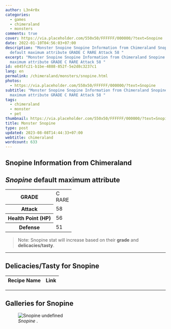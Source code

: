 ```yaml
---
author: L3n4r0x
categories:
  - games
  - chimeraland
  - monsters
comments: true
cover: https://via.placeholder.com/550x50/FFFFFF/000000/?text=Snopine
date: 2022-01-10T04:56:03+07:00
description: "Monster Snopine Snopine Information from Chimeraland Snopine
  default maximum attribute GRADE C RARE Attack 58 "
excerpt: "Monster Snopine Snopine Information from Chimeraland Snopine default
  maximum attribute GRADE C RARE Attack 58 "
id: e845fc21-b1be-4888-852f-5e2d8c3237c1
lang: en
permalink: /chimeraland/monsters/snopine.html
photos:
  - https://via.placeholder.com/550x50/FFFFFF/000000/?text=Snopine
subtitle: "Monster Snopine Snopine Information from Chimeraland Snopine default
  maximum attribute GRADE C RARE Attack 58 "
tags:
  - chimeraland
  - monster
  - pet
thumbnail: https://via.placeholder.com/550x50/FFFFFF/000000/?text=Snopine
title: Monster Snopine
type: post
updated: 2023-08-08T14:44:33+07:00
webtitle: chimeraland
wordcount: 633
---
```


<link
  rel="stylesheet"
  href="https://rawcdn.githack.com/dimaslanjaka/Web-Manajemen/870a349/css/bootstrap-5-3-0-alpha3-wrapper.css"
/>
<section id="bootstrap-wrapper">
  <div data-bs-theme="dark">
    <h2>Snopine Information from Chimeraland</h2>
    <h2 id="attribute"><i>Snopine</i> default maximum attribute</h2>
    <div class="row">
      <div class="col mb-2">
        <div class="card">
          <div class="card-body">
            <table>
              <tr>
                <th>GRADE</th>
                <td>C <br /><span class="text-primary">RARE</span></td>
              </tr>
              <tr>
                <th>Attack</th>
                <td>58</td>
              </tr>
              <tr>
                <th>Health Point (HP)</th>
                <td>56</td>
              </tr>
              <tr>
                <th>Defense</th>
                <td>51</td>
              </tr>
            </table>
          </div>
        </div>
      </div>
    </div>
    <blockquote class="bd-callout bd-callout-warning">
      Note: Snopine stat will increase based on their <b>grade</b> and
      <b>delicacies/tasty</b>.
    </blockquote>
    <hr />
    <h2 id="delicacies">Delicacies/Tasty for Snopine</h2>
    <div class="card">
      <div class="card-body">
        <div class="table-responsive">
          <table class="table table-striped">
            <thead>
              <tr>
                <th>Recipe Name</th>
                <th>Link</th>
              </tr>
            </thead>
            <tbody></tbody>
          </table>
        </div>
      </div>
    </div>
    <hr />
    <div id="gallery">
      <h2>Galleries for Snopine</h2>
      <div class="row">
        <div class="col-lg-6 col-12">
          <figure>
            <img
              src="https://www.webmanajemen.com/undefined"
              alt="Snopine undefined"
            />
            <figcaption style="word-wrap: break-word">
              <i>Snopine</i> .
            </figcaption>
          </figure>
        </div>
      </div>
    </div>
  </div>
</section>